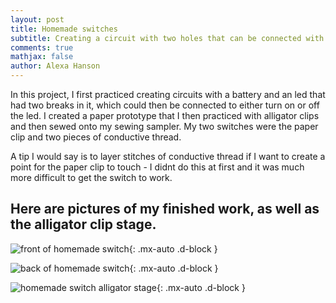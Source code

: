 ```yaml
---
layout: post
title: Homemade switches
subtitle: Creating a circuit with two holes that can be connected with a conductor to turn on the led
comments: true
mathjax: false
author: Alexa Hanson
---
```


In this project, I first practiced creating circuits with a battery and an led that had two breaks in it, which could then be connected to either turn on or off the led. I created a paper prototype that I then practiced with alligator clips and then sewed onto my sewing sampler. My two switches were the paper clip and two pieces of conductive thread.

A tip I would say is to layer stitches of conductive thread if I want to create a point for the paper clip to touch - I didnt do this at first and it was much more difficult to get the switch to work.

## Here are pictures of my finished work, as well as the alligator clip stage.



![front of homemade switch](https://alexahanson22-ui.github.io/assets/img/frontofhomemade.jpeg){: .mx-auto .d-block }

![back of homemade switch](https://alexahanson22-ui.github.io/assets/img/backofhomemade.jpeg){: .mx-auto .d-block }

![homemade switch alligator stage](https://alexahanson22-ui.github.io/assets/img/alligatorclipstagehomemade.jpeg){: .mx-auto .d-block }

